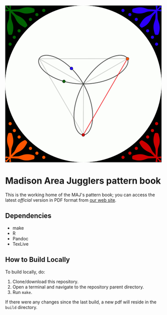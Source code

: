 ![](./media/Standard_4_Person_Clover_Animation.gif)

Madison Area Jugglers pattern book
==================================

This is the working home of the MAJ's pattern book; you can access the
latest *official* version in PDF format from [our web
site](http://madjugglers.com/Madison%20Pattern%20Book).

Dependencies
------------
* make
* R
* Pandoc
* TexLive

How to Build Locally
--------------------

To build locally, do:

1. Clone/download this repository.
2. Open a terminal and navigate to the repository parent directory.
3. Run `make`.

If there were any changes since the last build, a new pdf will
reside in the `build` directory.

